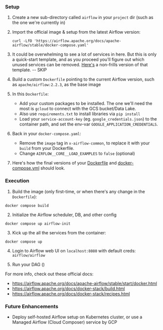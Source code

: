 ### Setup

1. Create a new sub-directory called `airflow` in your `project` dir (such as the one we're currently in)
   
2. Import the official image & setup from the latest Airflow version:
   ```shell
   curl -LfO 'https://airflow.apache.org/docs/apache-airflow/stable/docker-compose.yaml'
   ```
   
3. It could be overwhelming to see a lot of services in here. 
   But this is only a quick-start template, and as you proceed you'll figure out which unused services can be removed.
   [Here's](extras/docker-compose-nofrills.yml) a non-frills version of that template. -- SKIP
   
4. Build a custom `Dockerfile` pointing to the current Airflow version, 
   such as `apache/airflow:2.2.3`, as the base image
   
5. In this `Dockerfile`:
   * Add your custom packages to be installed. The one we'll need the most is `gcloud` to connect with the GCS bucket/Data Lake.
   * Also use `requirements.txt` to install libraries via  `pip install`
   * Load your `service-account-key` (eg. `google_credentials.json`) to the container path, and set the env-var `GOOGLE_APPLICATION_CREDENTIALS`.
   
6. Back in your `docker-compose.yaml`:
   * Remove the `image` tag in `x-airflow-common`, to replace it with your `build` from your Dockerfile.
   * Change `AIRFLOW__CORE__LOAD_EXAMPLES` to `false` (optional)
   
7. Here's how the final versions of your [Dockerfile](./Dockerfile) and [docker-compose.yml](./docker-compose.yaml) should look.
   

### Execution

1. Build the image (only first-time, or when there's any change in the `Dockerfile`):
```shell
docker compose build
```

2. Initialize the Airflow scheduler, DB, and other config
```shell
docker compose up airflow-init
```

3. Kick up the all the services from the container:
```shell
docker compose up
```

4. Login to Airflow web UI on `localhost:8080` with default creds: `airflow/airflow`

5. Run your DAG ()


For more info, check out these official docs:
   * https://airflow.apache.org/docs/apache-airflow/stable/start/docker.html
   * https://airflow.apache.org/docs/docker-stack/build.html
   * https://airflow.apache.org/docs/docker-stack/recipes.html
   

### Future Enhancements
* Deploy self-hosted Airflow setup on Kubernetes cluster, or use a Managed Airflow (Cloud Composer) service by GCP
